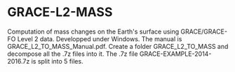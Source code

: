 # GRACE-L2-MASS
Computation of mass changes on the Earth's surface using GRACE/GRACE-FO Level 2 data.
Developped under Windows. 
The manual is GRACE_L2_TO_MASS_Manual.pdf.
Create a folder GRACE_L2_TO_MASS and decompose all the .7z files into it.
The .7z file GRACE-EXAMPLE-2014-2016.7z is split into 5 files.

